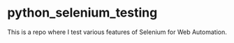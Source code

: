 # python_selenium_testing
This is a repo where I test various features of Selenium for Web Automation.
